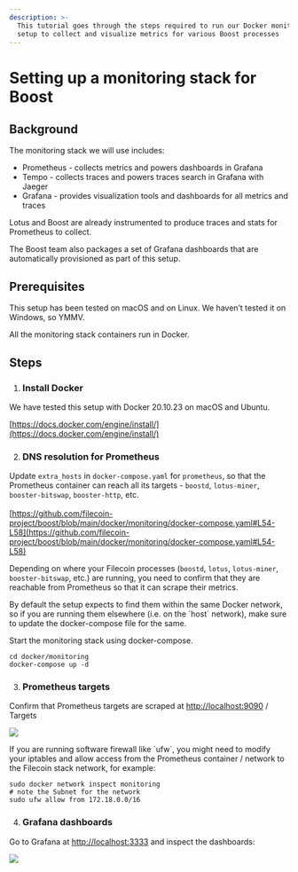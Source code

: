 ```yaml
---
description: >-
  This tutorial goes through the steps required to run our Docker monitoring
  setup to collect and visualize metrics for various Boost processes
---
```


# Setting up a monitoring stack for Boost

## Background <a href="#docs-internal-guid-09f21b17-7fff-fabd-2034-91b1f0465aa1" id="docs-internal-guid-09f21b17-7fff-fabd-2034-91b1f0465aa1"></a>

The monitoring stack we will use includes:

* Prometheus - collects metrics and powers dashboards in Grafana&#x20;
* Tempo - collects traces and powers traces search in Grafana with Jaeger
* Grafana - provides visualization tools and dashboards for all metrics and traces

Lotus and Boost are already instrumented to produce traces and stats for Prometheus to collect.

The Boost team also packages a set of Grafana dashboards that are automatically provisioned as part of this setup.

## Prerequisites

This setup has been tested on macOS and on Linux. We haven’t tested it on Windows, so YMMV.

All the monitoring stack containers run in Docker.

## Steps

1. ### Install Docker

We have tested this setup with Docker 20.10.23 on macOS and Ubuntu.

[https://docs.docker.com/engine/install/](https://docs.docker.com/engine/install/)

2. ### DNS resolution for Prometheus

Update `extra_hosts` in `docker-compose.yaml` for `prometheus`, so that the Prometheus container can reach all its targets - `boostd`, `lotus-miner`, `booster-bitswap`, `booster-http`, etc.\
\
[https://github.com/filecoin-project/boost/blob/main/docker/monitoring/docker-compose.yaml#L54-L58](https://github.com/filecoin-project/boost/blob/main/docker/monitoring/docker-compose.yaml#L54-L58)

Depending on where your Filecoin processes (`boostd`, `lotus`, `lotus-miner`, `booster-bitswap`, etc.) are running, you need to confirm that they are reachable from Prometheus so that it can scrape their metrics.

By default the setup expects to find them within the same Docker network, so if you are running them elsewhere (i.e. on the \`host\` network), make sure to update the docker-compose file for the same.

Start the monitoring stack using docker-compose.

```
cd docker/monitoring
docker-compose up -d
```

3. ### Prometheus targets

Confirm that Prometheus targets are scraped at [http://localhost:9090](http://localhost:9090) / Targets

![](https://lh4.googleusercontent.com/sUGTMb0S5lp2sog0DdG9ecSRmCPDtMSmyAIwQ-k-91Pw1IUahhCiudKXkmKUJTHajXrPMR6RGLMmFEU9szwRlvcf9B4DgAIBuAaLTPB7-XaGPvtCrg2A9XGdhDIaTxZYi5wdbpTLdpsC98YcrorNVA2R1K7NLlK2xlk6RJRZ0jJ6qZ28QW543N0Imsrbzg)

If you are running software firewall like \`ufw\`, you might need to modify your iptables and allow access from the Prometheus container / network to the Filecoin stack network, for example:

`sudo docker network inspect monitoring`\
`# note the Subnet for the network`\
`sudo ufw allow from 172.18.0.0/16`

4. ### Grafana dashboards

Go to Grafana at [http://localhost:3333](http://localhost:3333) and inspect the dashboards:

![](https://lh4.googleusercontent.com/Uat6-bsTHiMvzwm854YT2W9M7fN5uiqdvQ8oFs1WsWqn98716AO56VCWD8Pok98W019mrjZVRM6fFv2qZ\_hY18OR0GmCMa5eVR45mh0OT8ZbX47HT3\_lLhuEvNt3CRy9eJ-t2O0De2hf3UDOsYERCgSaDR\_atH9czc1gkdUbo6dDC5ZYP75xaLJugAo8VQ)

